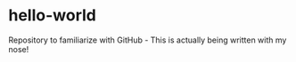 # hello-world

Repository to familiarize with GitHub - This is actually being written with my nose!
